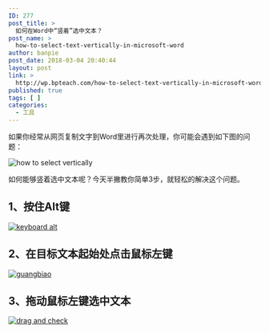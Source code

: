 ```yaml
---
ID: 277
post_title: >
  如何在Word中“竖着”选中文本？
post_name: >
  how-to-select-text-vertically-in-microsoft-word
author: banpie
post_date: 2018-03-04 20:40:44
layout: post
link: >
  http://wp.bpteach.com/how-to-select-text-vertically-in-microsoft-word/
published: true
tags: [ ]
categories:
  - 工具
---
```

如果你经常从网页复制文字到Word里进行再次处理，你可能会遇到如下图的问题：

![how to select vertically](http://7arnhx.com1.z0.glb.clouddn.com/wp-content/uploads/2013/12/how-to-select-vertically.jpg)

如何能够竖着选中文本呢？今天半撇教你简单3步，就轻松的解决这个问题。

## 1、按住Alt键

[![keyboard alt](http://7arnhx.com1.z0.glb.clouddn.com/wp-content/uploads/2013/12/winkeyboard-leftside.gif)](http://7arnhx.com1.z0.glb.clouddn.com/wp-content/uploads/2013/12/winkeyboard-leftside.gif)

## 2、在目标文本起始处点击鼠标左键

[![guangbiao](http://7arnhx.com1.z0.glb.clouddn.com/wp-content/uploads/2013/12/guangbiao.jpg)](http://7arnhx.com1.z0.glb.clouddn.com/wp-content/uploads/2013/12/guangbiao.jpg)

## 3、拖动鼠标左键选中文本

[![drag and check](http://7arnhx.com1.z0.glb.clouddn.com/wp-content/uploads/2013/12/drag-and-check.jpg)](http://7arnhx.com1.z0.glb.clouddn.com/wp-content/uploads/2013/12/drag-and-check.jpg)